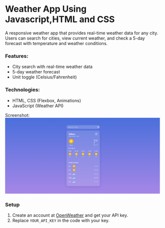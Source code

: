   <h1>Weather App Using Javascript,HTML and CSS</h1>
  A responsive weather app that provides real-time weather data for any city. Users can search for cities, view current weather, and check a 5-day forecast with temperature and weather conditions.

<h3>Features:</h3>
<ul>
  <li>City search with real-time weather data</li>
  <li>5-day weather forecast</li>
  <li>Unit toggle (Celsius/Fahrenheit)</li>
</ul>

<h3>Technologies:</h3>
<ul>
  <li>HTML, CSS (Flexbox, Animations)</li>
  <li>JavaScript (Weather API)</li>
</ul>

Screenshot:
![App Screenshot](Images/Screenshot%202025-03-07%20153842.png)

<h3>Setup</h3>

1. Create an account at [OpenWeather](https://openweathermap.org/) and get your API key.
2. Replace `YOUR_API_KEY` in the code with your key.
